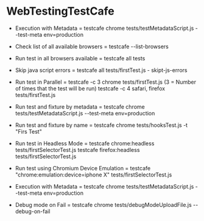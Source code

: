 # WebTestingTestCafe

- Execution with Metadata = testcafe chrome tests/testMetadataScript.js --test-meta env=production

- Check list of all available browsers =  testcafe --list-browsers

- Run test in all browsers available = testcafe all tests

- Skip java script errors = testcafe all tests/firstTest.js - skipt-js-errors

- Run test in Parallel = testcafe -c 3 chrome tests/firstTest.js (3 = Number of times that the test will be run)
                         testcafe -c 4 safari, firefox tests/firstTest.js

- Run test and fixture by metadata = testcafe chrome tests/testMetadataScript.js --test-meta env=production

- Run test and fixture by name = testcafe chrome tests/hooksTest.js -t "Firs Test"

- Run test in Headless Mode = testcafe chrome:headless tests/firstSelectorTest.js
                              testcafe firefox:headless tests/firstSelectorTest.js

- Run test using Chromium Device Emulation = testcafe "chrome:emulation:device=iphone X" tests/firstSelectorTest.js       

- Execution with Metadata = testcafe chrome tests/testMetadataScript.js --test-meta env=production

- Debug mode on Fail = testcafe chrome tests/debugModeUploadFile.js --debug-on-fail
